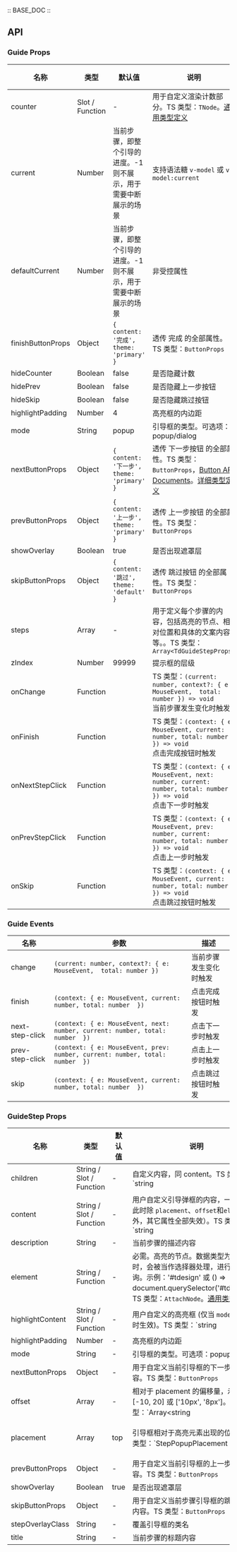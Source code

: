 :: BASE_DOC ::

## API

### Guide Props

名称 | 类型 | 默认值 | 说明 | 必传
-- | -- | -- | -- | --
counter | Slot / Function | - | 用于自定义渲染计数部分。TS 类型：`TNode`。[通用类型定义](https://github.com/Tencent/tdesign-vue-next/blob/develop/src/common.ts) | N
current | Number | 当前步骤，即整个引导的进度。-1 则不展示，用于需要中断展示的场景 | 支持语法糖 `v-model` 或 `v-model:current` | N
defaultCurrent | Number | 当前步骤，即整个引导的进度。-1 则不展示，用于需要中断展示的场景 | 非受控属性 | N
finishButtonProps | Object | `{ content: '完成', theme: 'primary' }` | 透传 完成 的全部属性。TS 类型：`ButtonProps` | N
hideCounter | Boolean | false | 是否隐藏计数 | N
hidePrev | Boolean | false | 是否隐藏上一步按钮 | N
hideSkip | Boolean | false | 是否隐藏跳过按钮 | N
highlightPadding | Number | 4 | 高亮框的内边距 | N
mode | String | popup | 引导框的类型。可选项：popup/dialog | N
nextButtonProps | Object | `{ content: '下一步', theme: 'primary' }` | 透传 下一步按钮 的全部属性。TS 类型：`ButtonProps`，[Button API Documents](./button?tab=api)。[详细类型定义](https://github.com/Tencent/tdesign-vue-next/tree/develop/src/guide/type.ts) | N
prevButtonProps | Object | `{ content: '上一步', theme: 'primary' }` | 透传 上一步按钮 的全部属性。TS 类型：`ButtonProps` | N
showOverlay | Boolean | true | 是否出现遮罩层 | N
skipButtonProps | Object | `{ content: '跳过', theme: 'default' }` | 透传 跳过按钮 的全部属性。TS 类型：`ButtonProps` | N
steps | Array | - | 用于定义每个步骤的内容，包括高亮的节点、相对位置和具体的文案内容等。。TS 类型：`Array<TdGuideStepProps>` | N
zIndex | Number | 99999 | 提示框的层级 | N
onChange | Function |  | TS 类型：`(current: number, context?: { e: MouseEvent,  total: number }) => void`<br/>当前步骤发生变化时触发 | N
onFinish | Function |  | TS 类型：`(context: { e: MouseEvent, current: number, total: number  }) => void`<br/>点击完成按钮时触发 | N
onNextStepClick | Function |  | TS 类型：`(context: { e: MouseEvent, next: number, current: number, total: number  }) => void`<br/>点击下一步时触发 | N
onPrevStepClick | Function |  | TS 类型：`(context: { e: MouseEvent, prev: number, current: number, total: number  }) => void`<br/>点击上一步时触发 | N
onSkip | Function |  | TS 类型：`(context: { e: MouseEvent, current: number, total: number  }) => void`<br/>点击跳过按钮时触发 | N

### Guide Events

名称 | 参数 | 描述
-- | -- | --
change | `(current: number, context?: { e: MouseEvent,  total: number })` | 当前步骤发生变化时触发
finish | `(context: { e: MouseEvent, current: number, total: number  })` | 点击完成按钮时触发
next-step-click | `(context: { e: MouseEvent, next: number, current: number, total: number  })` | 点击下一步时触发
prev-step-click | `(context: { e: MouseEvent, prev: number, current: number, total: number  })` | 点击上一步时触发
skip | `(context: { e: MouseEvent, current: number, total: number  })` | 点击跳过按钮时触发

### GuideStep Props

名称 | 类型 | 默认值 | 说明 | 必传
-- | -- | -- | -- | --
children | String / Slot / Function | - | 自定义内容，同 content。TS 类型：`string | TNode`。[通用类型定义](https://github.com/Tencent/tdesign-vue-next/blob/develop/src/common.ts) | N
content | String / Slot / Function | - | 用户自定义引导弹框的内容，一旦存在，此时除 `placement`、`offset`和`element` 外，其它属性全部失效）。TS 类型：`string | TNode`。[通用类型定义](https://github.com/Tencent/tdesign-vue-next/blob/develop/src/common.ts) | N
description | String | - | 当前步骤的描述内容 | N
element | String / Function | - | 必需。高亮的节点。数据类型为 String 时，会被当作选择器处理，进行节点查询。示例：'#tdesign' 或 () => document.querySelector('#tdesign')。TS 类型：`AttachNode`。[通用类型定义](https://github.com/Tencent/tdesign-vue-next/blob/develop/src/common.ts) | Y
highlightContent | String / Slot / Function | - | 用户自定义的高亮框 (仅当 `mode` 为 `popup` 时生效)。TS 类型：`string | TNode`。[通用类型定义](https://github.com/Tencent/tdesign-vue-next/blob/develop/src/common.ts) | N
highlightPadding | Number | - | 高亮框的内边距 | N
mode | String | - | 引导框的类型。可选项：popup/dialog | N
nextButtonProps | Object | - | 用于自定义当前引导框的下一步按钮的内容。TS 类型：`ButtonProps` | N
offset | Array | - | 相对于 placement 的偏移量，示例：[-10, 20] 或 ['10px', '8px']。TS 类型：`Array<string | number>` | N
placement | Array | top | 引导框相对于高亮元素出现的位置。TS 类型：`StepPopupPlacement | StepDialogPlacement` `type StepPopupPlacement = 'top'|'left'|'right'|'bottom'|'top-left'|'top-right'|'bottom-left'|'bottom-right'|'left-top'|'left-bottom'|'right-top'|'right-bottom'` `type StepDialogPlacement = 'top'|'center' `。[详细类型定义](https://github.com/Tencent/tdesign-vue-next/tree/develop/src/guide/type.ts) | N
prevButtonProps	 | Object | - | 用于自定义当前引导框的上一步按钮的内容。TS 类型：`ButtonProps` | N
showOverlay | Boolean | true | 是否出现遮罩层 | N
skipButtonProps | Object | - | 用于自定义当前步骤引导框的跳过按钮的内容。TS 类型：`ButtonProps` | N
stepOverlayClass | String | - | 覆盖引导框的类名 | N
title | String | - | 当前步骤的标题内容 | N
